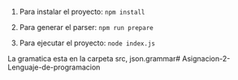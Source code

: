 1. Para instalar el proyecto: `npm install`

2. Para generar el parser: `npm run prepare` 

3. Para ejecutar el proyecto: `node index.js`

La gramatica esta en la carpeta src, json.grammar# Asignacion-2-Lenguaje-de-programacion
